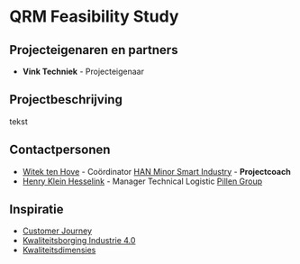 # QRM Feasibility Study

## Projecteigenaren en partners
+ **Vink Techniek** - Projecteigenaar

## Projectbeschrijving
tekst


## Contactpersonen
+ [Witek ten Hove](https://www.linkedin.com/in/witektenhove/) - Coördinator [HAN Minor Smart Industry](https://witusj.github.io/MinorSI/) - **Projectcoach** 
+ [Henry Klein Hesselink](linkedin.com/in/henry-klein-hesselink-073b1358) - Manager Technical Logistic [Pillen Group](http://www.pillen.eu/)

## Inspiratie
+ [Customer Journey](https://drive.google.com/file/d/0B63Xv-VjVpxSbzRuNHZwUlVvbjA/view?usp=sharing)
+ [Kwaliteitsborging Industrie 4.0](https://www.qz-online.de/qz-zeitschrift/archiv/artikel/fuer-industrie-4-0-braucht-es-eine-qualitaetssicherung-4-0-835061.html)
+ [Kwaliteitsdimensies](https://docs.google.com/spreadsheets/d/1OdiOwUAIRcCGG9HQSzZvm9D9a9DsSRpl3VC3fYX8I7Y/pubhtml)



